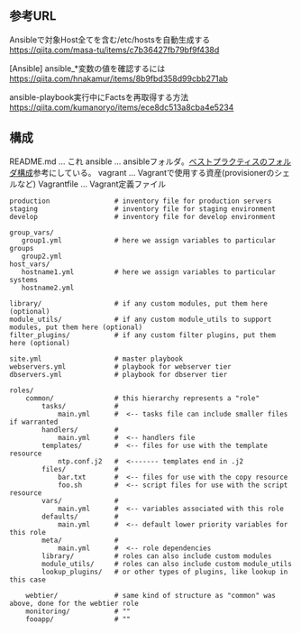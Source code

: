 ## 参考URL
Ansibleで対象Host全てを含む/etc/hostsを自動生成する
https://qiita.com/masa-tu/items/c7b36427fb79bf9f438d

[Ansible] ansible_*変数の値を確認するには
https://qiita.com/hnakamur/items/8b9fbd358d99cbb271ab

ansible-playbook実行中にFactsを再取得する方法
https://qiita.com/kumanoryo/items/ece8dc513a8cba4e5234

## 構成
README.md … これ
ansible … ansibleフォルダ。[ベストプラクティスのフォルダ構成](https://docs.ansible.com/ansible/latest/user_guide/playbooks_best_practices.html#id12)参考にしている。
vagrant … Vagrantで使用する資産(provisionerのシェルなど)
Vagrantfile … Vagrant定義ファイル

```
production                # inventory file for production servers
staging                   # inventory file for staging environment
develop                   # inventory file for develop environment

group_vars/
   group1.yml             # here we assign variables to particular groups
   group2.yml
host_vars/
   hostname1.yml          # here we assign variables to particular systems
   hostname2.yml

library/                  # if any custom modules, put them here (optional)
module_utils/             # if any custom module_utils to support modules, put them here (optional)
filter_plugins/           # if any custom filter plugins, put them here (optional)

site.yml                  # master playbook
webservers.yml            # playbook for webserver tier
dbservers.yml             # playbook for dbserver tier

roles/
    common/               # this hierarchy represents a "role"
        tasks/            #
            main.yml      #  <-- tasks file can include smaller files if warranted
        handlers/         #
            main.yml      #  <-- handlers file
        templates/        #  <-- files for use with the template resource
            ntp.conf.j2   #  <------- templates end in .j2
        files/            #
            bar.txt       #  <-- files for use with the copy resource
            foo.sh        #  <-- script files for use with the script resource
        vars/             #
            main.yml      #  <-- variables associated with this role
        defaults/         #
            main.yml      #  <-- default lower priority variables for this role
        meta/             #
            main.yml      #  <-- role dependencies
        library/          # roles can also include custom modules
        module_utils/     # roles can also include custom module_utils
        lookup_plugins/   # or other types of plugins, like lookup in this case

    webtier/              # same kind of structure as "common" was above, done for the webtier role
    monitoring/           # ""
    fooapp/               # ""
```
